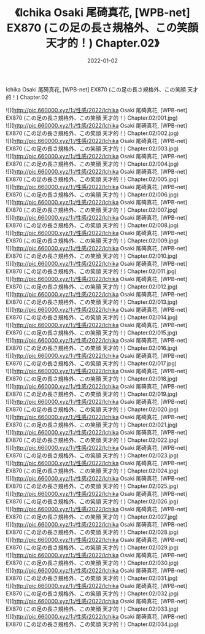 ﻿---
layout: post
title:  《Ichika Osaki 尾碕真花, [WPB-net] EX870 (この足の長さ規格外、この笑顔 天才的！) Chapter.02》
date:   2022-01-02
img: http://pic.660000.xyz/1:/性感/2022/Ichika Osaki 尾碕真花, [WPB-net] EX870 (この足の長さ規格外、この笑顔 天才的！) Chapter.02/000.jpg
categories: [美女, 清纯, 唯美]
---

Ichika Osaki 尾碕真花, [WPB-net] EX870 (この足の長さ規格外、この笑顔 天才的！) Chapter.02

  ![](http://pic.660000.xyz/1:/性感/2022/Ichika Osaki 尾碕真花, [WPB-net] EX870 (この足の長さ規格外、この笑顔 天才的！) Chapter.02/001.jpg) <br> ![](http://pic.660000.xyz/1:/性感/2022/Ichika Osaki 尾碕真花, [WPB-net] EX870 (この足の長さ規格外、この笑顔 天才的！) Chapter.02/002.jpg) <br> ![](http://pic.660000.xyz/1:/性感/2022/Ichika Osaki 尾碕真花, [WPB-net] EX870 (この足の長さ規格外、この笑顔 天才的！) Chapter.02/003.jpg) <br> ![](http://pic.660000.xyz/1:/性感/2022/Ichika Osaki 尾碕真花, [WPB-net] EX870 (この足の長さ規格外、この笑顔 天才的！) Chapter.02/004.jpg) <br> ![](http://pic.660000.xyz/1:/性感/2022/Ichika Osaki 尾碕真花, [WPB-net] EX870 (この足の長さ規格外、この笑顔 天才的！) Chapter.02/005.jpg) <br> ![](http://pic.660000.xyz/1:/性感/2022/Ichika Osaki 尾碕真花, [WPB-net] EX870 (この足の長さ規格外、この笑顔 天才的！) Chapter.02/006.jpg) <br> ![](http://pic.660000.xyz/1:/性感/2022/Ichika Osaki 尾碕真花, [WPB-net] EX870 (この足の長さ規格外、この笑顔 天才的！) Chapter.02/007.jpg) <br> ![](http://pic.660000.xyz/1:/性感/2022/Ichika Osaki 尾碕真花, [WPB-net] EX870 (この足の長さ規格外、この笑顔 天才的！) Chapter.02/008.jpg) <br> ![](http://pic.660000.xyz/1:/性感/2022/Ichika Osaki 尾碕真花, [WPB-net] EX870 (この足の長さ規格外、この笑顔 天才的！) Chapter.02/009.jpg) <br> ![](http://pic.660000.xyz/1:/性感/2022/Ichika Osaki 尾碕真花, [WPB-net] EX870 (この足の長さ規格外、この笑顔 天才的！) Chapter.02/010.jpg) <br> ![](http://pic.660000.xyz/1:/性感/2022/Ichika Osaki 尾碕真花, [WPB-net] EX870 (この足の長さ規格外、この笑顔 天才的！) Chapter.02/011.jpg) <br> ![](http://pic.660000.xyz/1:/性感/2022/Ichika Osaki 尾碕真花, [WPB-net] EX870 (この足の長さ規格外、この笑顔 天才的！) Chapter.02/012.jpg) <br> ![](http://pic.660000.xyz/1:/性感/2022/Ichika Osaki 尾碕真花, [WPB-net] EX870 (この足の長さ規格外、この笑顔 天才的！) Chapter.02/013.jpg) <br> ![](http://pic.660000.xyz/1:/性感/2022/Ichika Osaki 尾碕真花, [WPB-net] EX870 (この足の長さ規格外、この笑顔 天才的！) Chapter.02/014.jpg) <br> ![](http://pic.660000.xyz/1:/性感/2022/Ichika Osaki 尾碕真花, [WPB-net] EX870 (この足の長さ規格外、この笑顔 天才的！) Chapter.02/015.jpg) <br> ![](http://pic.660000.xyz/1:/性感/2022/Ichika Osaki 尾碕真花, [WPB-net] EX870 (この足の長さ規格外、この笑顔 天才的！) Chapter.02/016.jpg) <br> ![](http://pic.660000.xyz/1:/性感/2022/Ichika Osaki 尾碕真花, [WPB-net] EX870 (この足の長さ規格外、この笑顔 天才的！) Chapter.02/017.jpg) <br> ![](http://pic.660000.xyz/1:/性感/2022/Ichika Osaki 尾碕真花, [WPB-net] EX870 (この足の長さ規格外、この笑顔 天才的！) Chapter.02/018.jpg) <br> ![](http://pic.660000.xyz/1:/性感/2022/Ichika Osaki 尾碕真花, [WPB-net] EX870 (この足の長さ規格外、この笑顔 天才的！) Chapter.02/019.jpg) <br> ![](http://pic.660000.xyz/1:/性感/2022/Ichika Osaki 尾碕真花, [WPB-net] EX870 (この足の長さ規格外、この笑顔 天才的！) Chapter.02/020.jpg) <br> ![](http://pic.660000.xyz/1:/性感/2022/Ichika Osaki 尾碕真花, [WPB-net] EX870 (この足の長さ規格外、この笑顔 天才的！) Chapter.02/021.jpg) <br> ![](http://pic.660000.xyz/1:/性感/2022/Ichika Osaki 尾碕真花, [WPB-net] EX870 (この足の長さ規格外、この笑顔 天才的！) Chapter.02/022.jpg) <br> ![](http://pic.660000.xyz/1:/性感/2022/Ichika Osaki 尾碕真花, [WPB-net] EX870 (この足の長さ規格外、この笑顔 天才的！) Chapter.02/023.jpg) <br> ![](http://pic.660000.xyz/1:/性感/2022/Ichika Osaki 尾碕真花, [WPB-net] EX870 (この足の長さ規格外、この笑顔 天才的！) Chapter.02/024.jpg) <br> ![](http://pic.660000.xyz/1:/性感/2022/Ichika Osaki 尾碕真花, [WPB-net] EX870 (この足の長さ規格外、この笑顔 天才的！) Chapter.02/025.jpg) <br> ![](http://pic.660000.xyz/1:/性感/2022/Ichika Osaki 尾碕真花, [WPB-net] EX870 (この足の長さ規格外、この笑顔 天才的！) Chapter.02/026.jpg) <br> ![](http://pic.660000.xyz/1:/性感/2022/Ichika Osaki 尾碕真花, [WPB-net] EX870 (この足の長さ規格外、この笑顔 天才的！) Chapter.02/027.jpg) <br> ![](http://pic.660000.xyz/1:/性感/2022/Ichika Osaki 尾碕真花, [WPB-net] EX870 (この足の長さ規格外、この笑顔 天才的！) Chapter.02/028.jpg) <br> ![](http://pic.660000.xyz/1:/性感/2022/Ichika Osaki 尾碕真花, [WPB-net] EX870 (この足の長さ規格外、この笑顔 天才的！) Chapter.02/029.jpg) <br> ![](http://pic.660000.xyz/1:/性感/2022/Ichika Osaki 尾碕真花, [WPB-net] EX870 (この足の長さ規格外、この笑顔 天才的！) Chapter.02/030.jpg) <br> ![](http://pic.660000.xyz/1:/性感/2022/Ichika Osaki 尾碕真花, [WPB-net] EX870 (この足の長さ規格外、この笑顔 天才的！) Chapter.02/031.jpg) <br> ![](http://pic.660000.xyz/1:/性感/2022/Ichika Osaki 尾碕真花, [WPB-net] EX870 (この足の長さ規格外、この笑顔 天才的！) Chapter.02/032.jpg) <br> ![](http://pic.660000.xyz/1:/性感/2022/Ichika Osaki 尾碕真花, [WPB-net] EX870 (この足の長さ規格外、この笑顔 天才的！) Chapter.02/033.jpg) <br> ![](http://pic.660000.xyz/1:/性感/2022/Ichika Osaki 尾碕真花, [WPB-net] EX870 (この足の長さ規格外、この笑顔 天才的！) Chapter.02/034.jpg) <br>